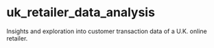 # uk_retailer_data_analysis
Insights and exploration into customer transaction data of a U.K. online retailer.

